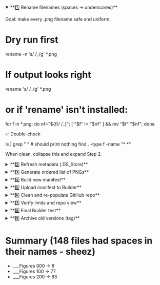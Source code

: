 <details open> <summary>**1️⃣ Rename filenames (spaces → underscores)**</summary>

Goal: make every .png filename safe and uniform.

# Dry run first
rename -n 's/ /_/g' *.png

# If output looks right
rename 's/ /_/g' *.png
# or if 'rename' isn't installed:
for f in *.png; do nf="${f// /_}"; [ "$f" != "$nf" ] && mv "$f" "$nf"; done


✅ Double-check

ls | grep " "           # should print nothing
find . -type f -name "* *"


When clean, collapse this and expand Step 2.

</details>
<details> <summary>**2️⃣ Refresh metadata (.DS_Store)**</summary>
rm -f .DS_Store


macOS will regenerate it automatically.

Then expand Step 3.

</details>
<details> <summary>**3️⃣ Generate ordered list of PNGs**</summary>
ls -1 *.png | sort > ordered_figures_list.txt
wc -l ordered_figures_list.txt   # expect 264


Then expand Step 4.

</details>
<details> <summary>**4️⃣ Build new manifest**</summary>

Use your latest good manifest as a base; replace filenames and rebuild URLs:

https://raw.githubusercontent.com/aldgoff/Disc3dChessGPT/main/figures/<filename>.png


Confirm:

264 total figures

Captions/descriptions non-empty

URLs open directly in browser

Then expand Step 5.

</details>
<details> <summary>**5️⃣ Upload manifest to Builder**</summary>

Rename file to what Builder expects (e.g., figures_manifest_all_withURL_safe.json).

Upload → reload manifest → manifest status.
Expect: 264 figures, all captions/descriptions non-empty.

Test render:

show figure 2
show figure 13
show figure 15


Then expand Step 6.

</details>
<details> <summary>**6️⃣ Clean and re-populate GitHub repo**</summary>
cd Disc3dChessGPT/figures
git rm -r .
cp /path/to/renamed/files/*.png .
git add .
git commit -m "Canonicalize figure filenames (spaces→underscores)"
git push


Double-check

ls | grep " "    # none
git status       # clean


Then expand Step 7.

</details>
<details> <summary>**7️⃣ Verify limits and repo view**</summary>

GitHub → figures/ folder shows 264 PNGs.

Clicking each displays properly.

No “too many files” warnings (limit ≫ 264).

Then expand Step 8.

</details>
<details> <summary>**8️⃣ Final Builder test**</summary>
reload manifest
manifest status
show figure 15


✅ All images render inline, URLs have underscores only.

Then expand Step 9.

</details>
<details> <summary>**9️⃣ Archive old versions (tag)**</summary>
git tag -a v1.0_pre_rename -m "Before filename canonicalization"
git push origin v1.0_pre_rename


You now have a reproducible, stable, future-proof baseline.
🎯 Done.

</details>

# Summary (148 files had spaces in their names - sheez)
- ___Figures 000 -> 8
- ___Figures 100 -> 77
- ___Figures 200 -> 63

